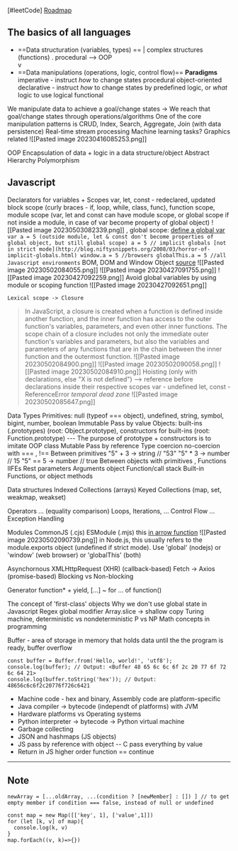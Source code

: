 [#leetCode]
[Roadmap](https://roadmap.sh/javascript)

##  **The basics of all languages**
- ==Data structuration (variables, types) ==
|  complex structures (functions) . procedural --> OOP  
v
- ==Data manipulations (operations, logic, control flow)==
**Paradigms**
	imperative - instruct *how* to change states
		procedural
		object-oriented
	declarative - instruct *how* to change states by predefined logic, or *what* logic to use
		logical
		functional

We manipulate data to achieve a goal/change states -> We reach that goal/change states through operations/algorithms
One of the core manipulation patterns is 
	CRUD, Index, Search, Aggregate, Join (with data persistence)
	Real-time stream processing
	Machine learning tasks?
	Graphics related
![[Pasted image 20230416085253.png]]

OOP
	Encapsulation of data + logic in a data structure/object
	Abstract
	Hierarchy
	Polymorphism


## **Javascript**


Declarators for variables + Scopes
	var, let, const - redeclared, updated 
	block scope (curly braces - if, loop, while, class, func), function scope, module scope (var, let and const can have module scope, or global scope if not inside a module, in case of var become property of global object) 
	![[Pasted image 20230503082339.png]]
	, global scope: [define a global var](https://stackoverflow.com/questions/5786851/define-a-global-variable-in-a-javascript-function)
		```
		var a = 5 (outside module, let & const don't become properties of global object, but still global scope)
		a = 5 // implicit globals [not in strict mode](http://blog.niftysnippets.org/2008/03/horror-of-implicit-globals.html)
		window.a = 5 //browsers
		globalThis.a = 5 //all Javascript environments
		```
		BOM, DOM and Window Object [source](https://200lab.io/blog/tim-hieu-them-ve-window-object-trong-javascript/)
		![[Pasted image 20230502084055.png]]
		![[Pasted image 20230427091755.png]]
		![[Pasted image 20230427092259.png]]
		Avoid global variables by using module or scoping function
		![[Pasted image 20230427092651.png]]
		
	Lexical scope -> Closure
>In JavaScript, a closure is created when a function is defined inside another function, and the inner function has access to the outer function's variables, parameters, and even other inner functions. The scope chain of a closure includes not only the immediate outer function's variables and parameters, but also the variables and parameters of any functions that are in the chain between the inner function and the outermost function.
![[Pasted image 20230502084900.png]]
![[Pasted image 20230502090058.png]]
![[Pasted image 20230502084910.png]]
Hoisting (only with declarations, else "X is not defined") --> reference before declarations inside their respective scopes
	var - undefined
	let, const - ReferenceError *temporal dead zone*
	![[Pasted image 20230502085647.png]]

Data Types
	Primitives: null (typeof === object), undefined, string, symbol, bigint, number, boolean
		Immutable
		Pass by value
	Objects: built-ins (.prototypes) (root: Object.prototype), constructors for built-ins (root: Function.prototype)  --- The purpose of prototype + constructors is to imitate OOP class
		Mutable
		Pass by reference
Type coercion
	no-coercion with === , !== 
	Between primitives
		"5" + 3 -> string // "53" 
		"5" * 3 -> number  // 15
		"5" == 5 -> number // true
	Between objects with primitives
	,
	Functions
		IIFEs
		Rest parameters
		Arguments object
		Function/call stack
		Built-in Functions, or object methods

Data structures
	Indexed Collections (arrays) 
	Keyed Collections (map, set, weakmap, weakset)

Operators ... (equality comparison)
Loops, Iterations, ... Control Flow
	... Exception Handling

Modules
	<script type='module' src=''></script>
	CommonJS (.cjs)
	ESModule (.mjs)
this
[in arrow function](https://stackoverflow.com/questions/66518020/javascript-this-keyword-and-arrow-function)
![[Pasted image 20230502090739.png]]
in Node.js, this usually refers to the module.exports object (undefined if strict mode). Use 'global' (nodejs) or 'window' (web browser) or 'globalThis' (both)

Asynchornous
	XMLHttpRequest (XHR) (callback-based)
	Fetch -> Axios (promise-based)
	Blocking vs Non-blocking 

Generator function* + yield, [...] ~ for ... of function()


The concept of 'first-class' objects
Why we don't use global state in Javascript
Regex global modifier
Array.slice -> shallow copy
Turing machine, deterministic vs nondeterministic
P vs NP
Math concepts in programming

Buffer - area of storage in memory that holds data until the the program is ready, buffer overflow
```
const buffer = Buffer.from('Hello, world!', 'utf8');
console.log(buffer); // Output: <Buffer 48 65 6c 6c 6f 2c 20 77 6f 72 6c 64 21>
console.log(buffer.toString('hex')); // Output: 48656c6c6f2c20776f726c6421

```
- Machine code - hex and binary, Assembly code are platform-specific
- Java compiler -> bytecode (independt of platforms) with JVM
- Hardware platforms vs Operating systems
- Python interpreter -> bytecode -> Python virtual machine
- Garbage collecting
- JSON and hashmaps (JS objects)
- JS pass by reference with object  -- C pass everything by value
- Return in JS higher order function == continue
***
## Note
```
newArray = [...oldArray, ...(condition ? [newMember] : []) ] // to get empty member if condition === false, instead of null or undefined
```

```
const map = new Map([['key', 1], ['value',1]])
for (let [k, v] of map){
  console.log(k, v)
}
map.forEach((v, k)=>{})
```